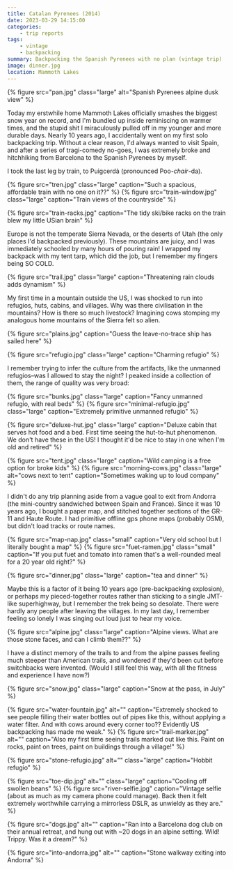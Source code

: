 ```yaml
---
title: Catalan Pyrenees (2014)
date: 2023-03-29 14:15:00
categories:
    - trip reports
tags:
    - vintage
    - backpacking
summary: Backpacking the Spanish Pyrenees with no plan (vintage trip)
image: dinner.jpg
location: Mammoth Lakes
---
```


{% figure src="pan.jpg" class="large" alt="Spanish Pyrenees alpine dusk view" %}

Today my erstwhile home Mammoth Lakes officially smashes the biggest snow year on record, and I'm bundled up inside reminiscing on warmer times, and the stupid shit I miraculously pulled off in my younger and more durable days. Nearly 10 years ago, I accidentally went on my first solo backpacking trip. Without a clear reason, I'd always wanted to visit Spain, and after a series of tragi-comedy no-goes, I was extremely broke and hitchhiking from Barcelona to the Spanish Pyrenees by myself.

I took the last leg by train, to Puigcerdà (pronounced Poo-*chair*-da).

<div class="photos large">
{% figure src="tren.jpg" class="large" caption="Such a spacious, affordable train with no one on it??" %}
{% figure src="train-window.jpg" class="large" caption="Train views of the countryside" %}
</div>

{% figure src="train-racks.jpg" caption="The tidy ski/bike racks on the train blew my little USian brain" %}

Europe is not the temperate Sierra Nevada, or the deserts of Utah (the only places I'd backpacked previously). These mountains are juicy, and I was immediately schooled by many hours of pouring rain! I wrapped my backpack with my tent tarp, which did the job, but I remember my fingers being SO COLD.

{% figure src="trail.jpg" class="large" caption="Threatening rain clouds adds dynamism" %}

My first time in a mountain outside the US, I was shocked to run into refugios, huts, cabins, and villages. Why was there civilisation in the mountains? How is there so much livestock? Imagining cows stomping my analogous home mountains of the Sierra felt so alien.

{% figure src="plains.jpg"  caption="Guess the leave-no-trace ship has sailed here" %}

{% figure src="refugio.jpg" class="large" caption="Charming refugio" %}

I remember trying to infer the culture from the artifacts, like the unmanned refugios–was I allowed to stay the night? I peaked inside a collection of them, the range of quality was very broad:

<div class="photos large">
{% figure src="bunks.jpg" class="large" caption="Fancy unmanned refugio, with real beds" %}
{% figure src="minimal-refugio.jpg" class="large" caption="Extremely primitive unmanned refugio" %}
</div>

{% figure src="deluxe-hut.jpg" class="large" caption="Deluxe cabin that serves hot food and a bed. First time seeing the hut-to-hut phenomenon. We don't have these in the US! I thought it'd be nice to stay in one when I'm old and retired" %}

<div class="photos large">
{% figure src="tent.jpg" class="large" caption="Wild camping is a free option for broke kids" %}
{% figure src="morning-cows.jpg" class="large" alt="cows next to tent" caption="Sometimes waking up to loud company" %}
</div>

I didn't do any trip planning aside from a vague goal to exit from Andorra (the mini-country sandwiched between Spain and France). Since it was 10 years ago, I bought a paper map, and stitched together sections of the GR-11 and Haute Route. I had primitive offline gps phone maps (probably OSM), but didn't load tracks or route names.

<div class="photos large">
{% figure src="map-nap.jpg" class="small" caption="Very old school but I literally bought a map" %}
{% figure src="fuet-ramen.jpg" class="small" caption="If you put fuet and tomato into ramen that's a well-rounded meal for a 20 year old right?" %}
</div>

{% figure src="dinner.jpg" class="large" caption="tea and dinner" %}

Maybe this is a factor of it being 10 years ago (pre-backpacking explosion), or perhaps my pieced-together routes rather than sticking to a single JMT-like superhighway, but I remember the trek being so desolate. There were hardly any people after leaving the villages. In my last day, I remember feeling so lonely I was singing out loud just to hear my voice.

{% figure src="alpine.jpg" class="large" caption="Alpine views. What are those stone faces, and can I climb them??" %}

I have a distinct memory of the trails to and from the alpine passes feeling much steeper than American trails, and wondered if they'd been cut before switchbacks were invented. (Would I still feel this way, with all the fitness and experience I have now?)

{% figure src="snow.jpg" class="large" caption="Snow at the pass, in July" %}

<div class="photos large">
{% figure src="water-fountain.jpg" alt="" caption="Extremely shocked to see people filling their water bottles out of pipes like this, without applying a water filter. And with cows around every corner too?? Evidently US backpacking has made me weak." %}
{% figure src="trail-marker.jpg" alt="" caption="Also my first time seeing trails marked out like this. Paint on rocks, paint on trees, paint on buildings through a village!" %}
</div>

{% figure src="stone-refugio.jpg" alt="" class="large" caption="Hobbit refugio" %}

<div class="photos large">
{% figure src="toe-dip.jpg" alt="" class="large" caption="Cooling off swollen beans" %}
{% figure src="river-selfie.jpg" caption="Vintage selfie (about as much as my camera phone could manage). Back then it felt extremely worthwhile carrying a mirrorless DSLR, as unwieldy as they are." %}
</div>

{% figure src="dogs.jpg" alt="" caption="Ran into a Barcelona dog club on their annual retreat, and hung out with ~20 dogs in an alpine setting. Wild! Trippy. Was it a dream?" %}

{% figure src="into-andorra.jpg" alt="" caption="Stone walkway exiting into Andorra" %}